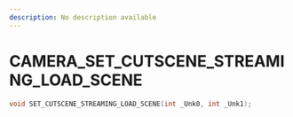 ```yaml
---
description: No description available 
---
```


# CAMERA\_SET_CUTSCENE_STREAMING_LOAD_SCENE

```cpp
void SET_CUTSCENE_STREAMING_LOAD_SCENE(int _Unk0, int _Unk1);
```